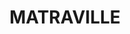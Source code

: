 ---
lastmod: '2025-04-06T06:05:20+00:00'
latitude: -33.969624
layout: suburb
longitude: 151.237844
postcode: '2036'
state: NSW
title: MATRAVILLE
url: /nsw/matraville/
---